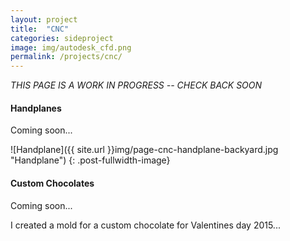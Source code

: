 ```yaml
---
layout: project
title:  "CNC"
categories: sideproject
image: img/autodesk_cfd.png
permalink: /projects/cnc/
---
```

*THIS PAGE IS A WORK IN PROGRESS -- CHECK BACK SOON*

#### Handplanes

Coming soon...

![Handplane]({{ site.url }}img/page-cnc-handplane-backyard.jpg "Handplane")
{: .post-fullwidth-image}

#### Custom Chocolates

Coming soon...

I created a mold for a custom chocolate for Valentines day 2015...
